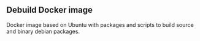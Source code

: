 ## Debuild Docker image

Docker image based on Ubuntu with packages and scripts to build source and binary debian packages.
